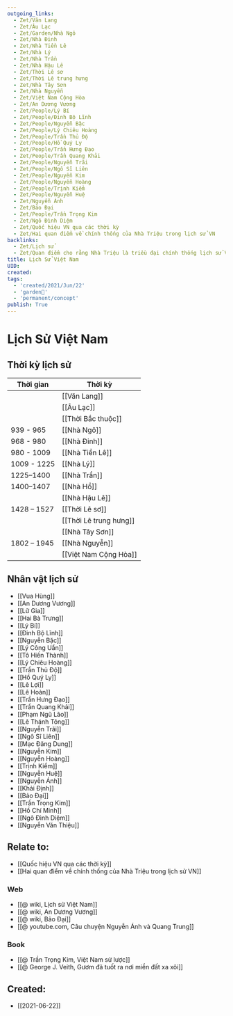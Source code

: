 ```yaml
---
outgoing_links:
  - Zet/Văn Lang
  - Zet/Âu Lạc
  - Zet/Garden/Nhà Ngô
  - Zet/Nhà Đinh
  - Zet/Nhà Tiền Lê
  - Zet/Nhà Lý
  - Zet/Nhà Trần
  - Zet/Nhà Hậu Lê
  - Zet/Thời Lê sơ
  - Zet/Thời Lê trung hưng
  - Zet/Nhà Tây Sơn
  - Zet/Nhà Nguyễn
  - Zet/Việt Nam Cộng Hòa
  - Zet/An Dương Vương
  - Zet/People/Lý Bí
  - Zet/People/Đinh Bộ Lĩnh
  - Zet/People/Nguyễn Bặc
  - Zet/People/Lý Chiêu Hoàng
  - Zet/People/Trần Thủ Độ
  - Zet/People/Hồ Quý Ly
  - Zet/People/Trần Hưng Đạo
  - Zet/People/Trần Quang Khải
  - Zet/People/Nguyễn Trãi
  - Zet/People/Ngô Sĩ Liên
  - Zet/People/Nguyễn Kim
  - Zet/People/Nguyễn Hoàng
  - Zet/People/Trịnh Kiểm
  - Zet/People/Nguyễn Huệ
  - Zet/Nguyễn Ánh
  - Zet/Bảo Đại
  - Zet/People/Trần Trọng Kim
  - Zet/Ngô Đình Diệm
  - Zet/Quốc hiệu VN qua các thời kỳ
  - Zet/Hai quan điểm về chính thống của Nhà Triệu trong lịch sử VN
backlinks:
  - Zet/Lịch sử
  - Zet/Quan điểm cho rằng Nhà Triệu là triều đại chính thống lịch sử VN
title: Lịch Sử Việt Nam
UID: 
created: 
tags:
  - 'created/2021/Jun/22'
  - 'garden🏡'
  - 'permanent/concept'
publish: True
---
```

# Lịch Sử Việt Nam

## Thời kỳ lịch sử
| Thời gian   | Thời kỳ                |
| ----------- | ---------------------- |
|             | [[Văn Lang]]           |
|             | [[Âu Lạc]]             |
|             | [[Thời Bắc thuộc]]     |
| 939 - 965   | [[Nhà Ngô]]           |
| 968 - 980   | [[Nhà Đinh]]           |
| 980 - 1009  | [[Nhà Tiền Lê]]        |
| 1009 - 1225 | [[Nhà Lý]]             |
| 1225–1400   | [[Nhà Trần]]           |
| 1400–1407   | [[Nhà Hồ]]             |
|             | [[Nhà Hậu Lê]]         |
| 1428 – 1527 | [[Thời Lê sơ]]         |
|             | [[Thời Lê trung hưng]] |
|             | [[Nhà Tây Sơn]]        |
| 1802 – 1945 | [[Nhà Nguyễn]]         |
|             | [[Việt Nam Cộng Hòa]]  |

## Nhân vật lịch sử
- [[Vua Hùng]]
- [[An Dương Vương]]
- [[Lữ Gia]]
- [[Hai Bà Trưng]]
- [[Lý Bí]]
- [[Đinh Bộ Lĩnh]]
- [[Nguyễn Bặc]]
- [[Lý Công Uẩn]]
- [[Tô Hiến Thành]]
- [[Lý Chiêu Hoàng]]
- [[Trần Thủ Độ]]
- [[Hồ Quý Ly]]
- [[Lê Lợi]]
- [[Lê Hoàn]]
- [[Trần Hưng Đạo]]
- [[Trần Quang Khải]]
- [[Phạm Ngũ Lão]]
- [[Lê Thánh Tông]]
- [[Nguyễn Trãi]]
- [[Ngô Sĩ Liên]]
- [[Mạc Đăng Dung]]
- [[Nguyễn Kim]]
- [[Nguyễn Hoàng]]
- [[Trịnh Kiểm]]
- [[Nguyễn Huệ]]
- [[Nguyễn Ánh]]
- [[Khải Định]]
- [[Bảo Đại]]
- [[Trần Trọng Kim]]
- [[Hồ Chí Minh]]
- [[Ngô Đình Diệm]]
- [[Nguyễn Văn Thiệu]]

## Relate to:
- [[Quốc hiệu VN qua các thời kỳ]]
- [[Hai quan điểm về chính thống của Nhà Triệu trong lịch sử VN]]

### Web
- [[@ wiki, Lịch sử Việt Nam]]
- [[@ wiki, An Dương Vương]]
- [[@ wiki, Bảo Đại]]
- [[@ youtube.com, Câu chuyện Nguyễn Ánh và Quang Trung]]

### Book
- [[@ Trần Trọng Kim, Việt Nam sử lược]]
- [[@ George J. Veith, Gươm đã tuốt ra nơi miền đất xa xôi]]
## Created:
- [[2021-06-22]]
